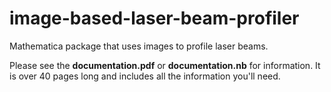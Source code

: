 # image-based-laser-beam-profiler
Mathematica package that uses images to profile laser beams.

Please see the **documentation.pdf** or **documentation.nb** for information. It is over 40 pages long and includes all the information you'll need. 
